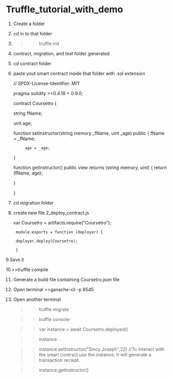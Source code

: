# Truffle_tutorial_with_demo

1. Create a folder

2. cd in to that folder

3. >>truffle init

4. contract, migration, and test folder generated

5. cd contract folder

6. paste yout smart contract inside that folder with .sol extension
	
	// SPDX-License-Identifier: MIT
  
	pragma solidity  >=0.4.18 < 0.9.0;

	contract Coursetro {
    
   	string fName;
    
   	uint age;
   
  	function setInstructor(string memory _fName, uint _age) public {
       		fName = _fName;
          
       		age = _age;
   	}
   
   	function getInstructor() public view returns (string memory, uint) {
    		return (fName, age);
        
   	}
    
	}

7. cd migration folder

8. create new file 2_deploy_contract.js

	var Coursetro = artifacts.require("Coursetro");

		module.exports = function (deployer) {
    
 		deployer.deploy(Coursetro);
    
		}
    
9.Save it 

10.>>truffle compile

11. Generate a build file containing Coursetro.json file

12. Open terminal  >>ganache-cli -p 8545

13. Open another terminal

	 >>truffle migrate
   
	 >>truffle console
   
	 >>var instance = await Coursetro.deployed()
   
	 >>instance
   
   	 >>instance.setInstructor("Sincy Joseph",22) 	//To interact with the smart contract use the instance, It will generate a transaction reciept.
   
	 >>instance.getInstructor()
